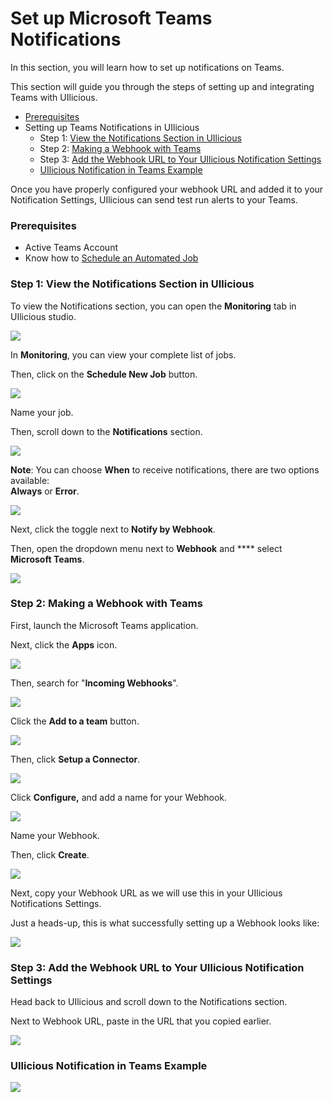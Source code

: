 # Set up Microsoft Teams Notifications

In this section, you will learn how to set up notifications on Teams.

This section will guide you through the steps of setting up and integrating Teams with UIlicious.

* [Prerequisites](set-up-microsoft-teams-notifications.md#prerequisites)
* Setting up Teams Notifications in UIlicious
  * Step 1: [View the Notifications Section in UIlicious](set-up-microsoft-teams-notifications.md#step-1-view-the-notifications-section-in-uilicious)
  * Step 2: [Making a Webhook with Teams](set-up-microsoft-teams-notifications.md#step-2-making-a-webhook-with-teams)
  * Step 3: [Add the Webhook URL to Your UIlicious Notification Settings](set-up-microsoft-teams-notifications.md#step-3-add-the-webhook-url-to-your-uilicious-notification-settings)
  * [UIlicious Notification in Teams Example](set-up-microsoft-teams-notifications.md#uilicious-notification-in-teams)

Once you have properly configured your webhook URL and added it to your Notification Settings, UIlicious can send test run alerts to your Teams.

### Prerequisites

* Active Teams Account
* Know how to [Schedule an Automated Job](../schedule-an-automated-job/)

### Step 1: View the Notifications Section in UIlicious

To view the Notifications section, you can open the **Monitoring** tab in UIlicious studio.

![](https://res.cloudinary.com/di7y5b6ed/image/upload/v1652652332/ui-licious/setting-up-notifications/monitoring-tab-active.png)

In **Monitoring**, you can view your complete list of jobs.

Then, click on the **Schedule New Job** button.

![](https://res.cloudinary.com/di7y5b6ed/image/upload/v1653413563/ui-licious/setting-up-notifications/scheduleajob\_c9hyqi.png)

Name your job.

Then, scroll down to the **Notifications** section.

![](https://res.cloudinary.com/di7y5b6ed/image/upload/v1652652712/ui-licious/setting-up-notifications/scroll-to-notifications-section.gif)

**Note**: You can choose **When** to receive notifications, there are two options available: \
**Always** or **Error**.

![](https://res.cloudinary.com/di7y5b6ed/image/upload/v1653501856/ui-licious/setting-up-notifications/telegram/when-to-receive-notifications.png)

Next, click the toggle next to **Notify by Webhook**.

Then, open the dropdown menu next to **Webhook** and **** select **Microsoft Teams**.

![](https://res.cloudinary.com/di7y5b6ed/image/upload/v1654117021/ui-licious/setting-up-notifications/teams/teams-notifications-on.gif)

### Step 2: Making a Webhook with Teams

First, launch the Microsoft Teams application.

Next, click the **Apps** icon.

![](https://res.cloudinary.com/di7y5b6ed/image/upload/v1655512636/ui-licious/setting-up-notifications/teams/teams-1\_kt8y4q.png)

Then, search for "**Incoming Webhooks**".

![](https://res.cloudinary.com/di7y5b6ed/image/upload/v1655512636/ui-licious/setting-up-notifications/teams/teams-2\_xsejxr.png)

Click the **Add to a team** button.

![](https://res.cloudinary.com/di7y5b6ed/image/upload/v1655512636/ui-licious/setting-up-notifications/teams/teams-3\_cl2brx.png)

Then, click **Setup a Connector**.

![](https://res.cloudinary.com/di7y5b6ed/image/upload/v1655512636/ui-licious/setting-up-notifications/teams/teams-5\_pydcb6.png)

Click **Configure,** and add a name for your Webhook.

![](https://res.cloudinary.com/di7y5b6ed/image/upload/v1655512636/ui-licious/setting-up-notifications/teams/teams-7\_kdtxkn.png)

Name your Webhook.

Then, click **Create**.

![](https://res.cloudinary.com/di7y5b6ed/image/upload/v1655512638/ui-licious/setting-up-notifications/teams/teams-9\_eyn6fo.png)

Next, copy your Webhook URL as we will use this in your UIlicious Notifications Settings.

Just a heads-up, this is what successfully setting up a Webhook looks like:

![](https://res.cloudinary.com/di7y5b6ed/image/upload/v1655512637/ui-licious/setting-up-notifications/teams/teams-10\_rrca2m.png)

### Step 3: Add the Webhook URL to Your UIlicious Notification Settings&#x20;

Head back to UIlicious and scroll down to the Notifications section.

Next to Webhook URL, paste in the URL that you copied earlier.

![](https://res.cloudinary.com/di7y5b6ed/image/upload/v1655513147/ui-licious/setting-up-notifications/teams/teams-example.png)

### UIlicious Notification in Teams Example

![](https://res.cloudinary.com/di7y5b6ed/image/upload/v1656342911/ui-licious/setting-up-notifications/teams/successful-notification-microsoft-teams\_rrnb90.png)
